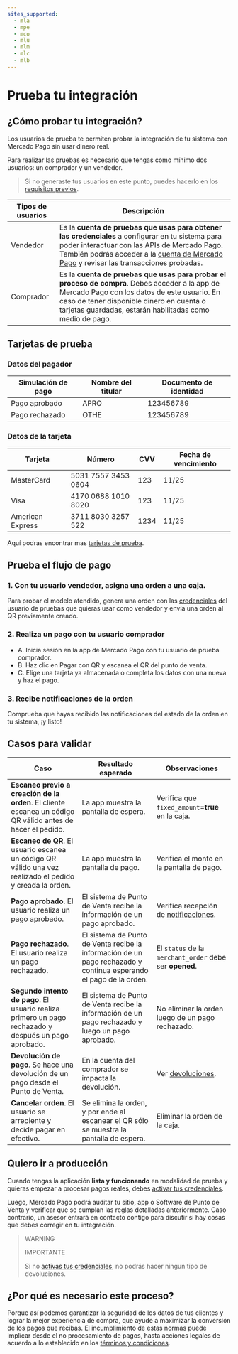 ```yaml
---
sites_supported:
  - mla
  - mpe
  - mco
  - mlu
  - mlm
  - mlc
  - mlb
---
```



# Prueba tu integración 

## ¿Cómo probar tu integración?

Los usuarios de prueba te permiten probar la integración de tu sistema con Mercado Pago sin usar dinero real. 

Para realizar las pruebas es necesario que tengas como mínimo dos usuarios: un comprador y un vendedor. 

> Si no generaste tus usuarios en este punto, puedes hacerlo en los [requisitos previos](https://www.mercadopago.com.ar/developers/es/guides/in-person-payments/qr-code/pre-requisites/).


| Tipos de usuarios | Descripción |
| --- | --- |
| Vendedor | Es la **cuenta de pruebas que usas para obtener las credenciales** a configurar en tu sistema para poder interactuar con las APIs de Mercado Pago. También podrás acceder a la [cuenta de Mercado Pago](https://www.mercadopago.com.ar/activities) y revisar las transacciones probadas. |
| Comprador | Es la **cuenta de pruebas que usas para probar el proceso de compra**. Debes acceder a la app de Mercado Pago con los datos de este usuario. En caso de tener disponible dinero en cuenta o tarjetas guardadas, estarán habilitadas como medio de pago. |



## Tarjetas de prueba

### Datos del pagador

| Simulación de pago | Nombre del titular | Documento de identidad |
| --- | --- | --- |
| Pago aprobado | APRO | 123456789 |
| Pago rechazado | OTHE | 123456789 |

### Datos de la tarjeta

| Tarjeta | Número | CVV | Fecha de vencimiento |
| --- | --- | --- | --- |
| MasterCard | 5031 7557 3453 0604 | 123 | 11/25 |
| Visa | 4170 0688 1010 8020 | 123 | 11/25 |
| American Express | 3711 8030 3257 522 | 1234 | 11/25 |

Aquí podras encontrar mas [tarjetas de prueba](https://www.mercadopago.com.ar/developers/es/guides/resources/localization/local-cards/). 

## Prueba el flujo de pago

### 1. Con tu usuario vendedor, asigna una orden a una caja. 

Para probar el modelo atendido, genera una orden con las [credenciales]([FAKER][CREDENTIALS][URL]) del usuario de pruebas que quieras usar como vendedor y envía una orden al QR previamente creado.

### 2. Realiza un pago con tu usuario comprador
- A. Inicia sesión en la app de Mercado Pago con tu usuario de prueba comprador.
- B. Haz clic en Pagar con QR y escanea el QR del punto de venta.
- C. Elige una tarjeta ya almacenada o completa los datos con una nueva y haz el pago.

### 3. Recibe notificaciones de la orden

Comprueba que hayas recibido las notificaciones del estado de la orden en tu sistema, ¡y listo!

## Casos para validar

| Caso | Resultado esperado | Observaciones |
| --- | --- | --- |
| **Escaneo previo a creación de la orden**. El cliente escanea un código QR válido antes de hacer el pedido. | La app muestra la pantalla de espera. | Verifica que `fixed_amount`=**true** en la caja. |
| **Escaneo de QR**. El usuario escanea un código QR válido una vez realizado el pedido y creada la orden. | La app muestra la pantalla de pago.| Verifica el monto en la pantalla de pago. |
| **Pago aprobado**. El usuario realiza un pago aprobado.| El sistema de Punto de Venta recibe la información de un pago aprobado. | Verifica recepción de [notificaciones](https://www.mercadopago.com.ar/developers/es/guides/notifications/ipn/). |
| **Pago rechazado**. El usuario realiza un pago rechazado.| El sistema de Punto de Venta recibe la información de un pago rechazado y continua esperando el pago de la orden.| El `status` de la `merchant_order` debe ser **opened**. |
| **Segundo intento de pago**. El usuario realiza primero un pago rechazado y después un pago aprobado.| El sistema de Punto de Venta recibe la información de un pago rechazado y luego un pago aprobado.| No eliminar la orden luego de un pago rechazado. |
| **Devolución de pago**. Se hace una devolución de un pago desde el Punto de Venta.| En la cuenta del comprador se impacta la devolución.| Ver [devoluciones](https://www.mercadopago.com.ar/developers/es/guides/manage-account/account/cancellations-and-refunds/#bookmark_devoluciones). |
| **Cancelar orden**. El usuario se arrepiente y decide pagar en efectivo. | Se elimina la orden, y por ende al escanear el QR sólo se muestra la pantalla de espera. | Eliminar la orden de la caja. |

## Quiero ir a producción

Cuando tengas la aplicación **lista y funcionando** en modalidad de prueba y quieras empezar a procesar pagos reales, debes [activar tus credenciales]([FAKER][CREDENTIALS][URL]). 

Luego, Mercado Pago podrá auditar tu sitio, app o Software de Punto de Venta y verificar que se cumplan las reglas detalladas anteriormente. Caso contrario, un asesor entrará en contacto contigo para discutir si hay cosas que debes corregir en tu integración.

> WARNING
>
> IMPORTANTE
>
> Si no [activas tus credenciales]([FAKER][CREDENTIALS][URL]), no podrás hacer ningun tipo de devoluciones.

## ¿Por qué es necesario este proceso?

Porque así podemos garantizar la seguridad de los datos de tus clientes y lograr la mejor experiencia de compra, que ayude a maximizar la conversión de los pagos que recibas.
El incumplimiento de estas normas puede implicar desde el no procesamiento de pagos, hasta acciones legales de acuerdo a lo establecido en los [términos y condiciones](https://www.mercadopago.com.ar/ayuda/terminos-y-condiciones_299).
